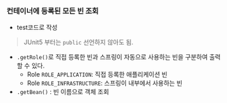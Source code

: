 ### 컨테이너에 등록된 모든 빈 조회

- test코드로 작성
> JUnit5 부터는 `public` 선언하지 않아도 됨.

- `.getRole()`로 직접 등록한 빈과 스프링이 자동으로 사용하는 빈을 구분하여 출력할 수 있다.
  - Role `ROLE_APPLICATION`: 직접 등록한 애플리케이션 빈 
  - Role `ROLE_INFRASTRUCTURE`: 스프링이 내부에서 사용하는 빈
- `.getBean()` : 빈 이름으로 객체 조회
